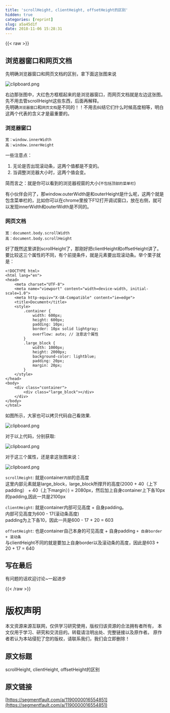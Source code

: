 ```yaml
---
title: 'scrollHeight, clientHeight, offsetHeight的区别'
hidden: true
categories: [reprint]
slug: a5a45d1f
date: 2018-11-06 15:28:31
---
```


{{< raw >}}
<h2 id="articleHeader0">&#x6D4F;&#x89C8;&#x5668;&#x7A97;&#x53E3;&#x548C;&#x7F51;&#x9875;&#x6587;&#x6863;</h2><p>&#x5148;&#x660E;&#x786E;&#x6D4F;&#x89C8;&#x5668;&#x7A97;&#x53E3;&#x548C;&#x7F51;&#x9875;&#x6587;&#x6863;&#x7684;&#x533A;&#x522B;&#xFF0C;&#x62FF;&#x4E0B;&#x9762;&#x8FD9;&#x5F20;&#x56FE;&#x6765;&#x8BF4;</p><p><span class="img-wrap"><img data-src="/img/bVbhCpA?w=804&amp;h=357" src="https://static.alili.tech/img/bVbhCpA?w=804&amp;h=357" alt="clipboard.png" title="clipboard.png" style="cursor:pointer;display:inline"></span></p><p>&#x53F3;&#x8FB9;&#x90A3;&#x5F20;&#x56FE;&#x4E2D;&#xFF0C;&#x5927;&#x7EA2;&#x8272;&#x65B9;&#x6846;&#x6846;&#x8D77;&#x6765;&#x7684;&#x662F;&#x6D4F;&#x89C8;&#x5668;&#x7A97;&#x53E3;&#xFF0C;&#x800C;&#x7F51;&#x9875;&#x6587;&#x6863;&#x5C31;&#x662F;&#x5DE6;&#x8FB9;&#x8FD9;&#x5F20;&#x56FE;&#x3002;&#x5148;&#x4E0D;&#x7528;&#x53BB;&#x7BA1;scrollHeight&#x8FD9;&#x4E9B;&#x4E1C;&#x897F;&#xFF0C;&#x540E;&#x9762;&#x518D;&#x89E3;&#x91CA;&#x3002;<br>&#x5148;&#x660E;&#x786E;<code>&#x6D4F;&#x89C8;&#x5668;&#x7A97;&#x53E3;</code>&#x548C;<code>&#x7F51;&#x9875;&#x6587;&#x6863;</code>&#x662F;&#x4E0D;&#x540C;&#x7684;&#xFF01;&#xFF01;&#x4E0D;&#x7528;&#x53BB;&#x7EA0;&#x7ED3;&#x5B83;&#x4EEC;&#x4EC0;&#x4E48;&#x65F6;&#x5019;&#x9AD8;&#x5EA6;&#x76F8;&#x7B49;&#xFF0C;&#x660E;&#x767D;&#x8FD9;&#x4E24;&#x4E2A;&#x4EE3;&#x8868;&#x7684;&#x542B;&#x4E49;&#x624D;&#x662F;&#x6700;&#x91CD;&#x8981;&#x7684;&#x3002;</p><h3 id="articleHeader1">&#x6D4F;&#x89C8;&#x5668;&#x7A97;&#x53E3;</h3><div class="widget-codetool" style="display:none"><div class="widget-codetool--inner"><span class="selectCode code-tool" data-toggle="tooltip" data-placement="top" title="" data-original-title="&#x5168;&#x9009;"></span> <span type="button" class="copyCode code-tool" data-toggle="tooltip" data-placement="top" data-clipboard-text="&#x5BBD;&#xFF1A;window.innerWidth
&#x9AD8;&#xFF1A;window.innerHeight" title="" data-original-title="&#x590D;&#x5236;"></span> <span type="button" class="saveToNote code-tool" data-toggle="tooltip" data-placement="top" title="" data-original-title="&#x653E;&#x8FDB;&#x7B14;&#x8BB0;"></span></div></div><pre class="hljs coffeescript"><code>&#x5BBD;&#xFF1A;<span class="hljs-built_in">window</span>.innerWidth
&#x9AD8;&#xFF1A;<span class="hljs-built_in">window</span>.innerHeight</code></pre><p>&#x4E00;&#x4E9B;&#x6CE8;&#x610F;&#x70B9;&#xFF1A;</p><ol><li>&#x65E0;&#x8BBA;&#x662F;&#x5426;&#x51FA;&#x73B0;&#x6EDA;&#x52A8;&#x6761;&#xFF0C;&#x8FD9;&#x4E24;&#x4E2A;&#x503C;&#x90FD;&#x662F;&#x4E0D;&#x53D8;&#x7684;&#x3002;</li><li>&#x5F53;&#x8C03;&#x6574;&#x6D4F;&#x89C8;&#x5668;&#x5927;&#x5C0F;&#x65F6;&#xFF0C;&#x8FD9;&#x4E24;&#x4E2A;&#x503C;&#x4F1A;&#x53D8;&#x3002;</li></ol><p>&#x7B80;&#x800C;&#x8A00;&#x4E4B;&#xFF1A;&#x5C31;&#x662F;&#x4F60;&#x53EF;&#x4EE5;&#x770B;&#x5230;&#x7684;&#x6D4F;&#x89C8;&#x5668;&#x89C6;&#x7A97;&#x7684;&#x5927;&#x5C0F;(<code>&#x4E0D;&#x5305;&#x62EC;&#x9876;&#x90E8;&#x7684;&#x83DC;&#x5355;&#x680F;</code>)</p><p>&#x6709;&#x5C0F;&#x4F19;&#x4F34;&#x4F1A;&#x95EE;&#x4E86;&#xFF0C;&#x90A3;window.outerWidth&#x662F;&#x548C;outerHeight&#x662F;&#x4EC0;&#x4E48;&#x5462;&#xFF0C;&#x8FD9;&#x4E24;&#x4E2A;&#x5C31;&#x662F;&#x5305;&#x542B;&#x83DC;&#x5355;&#x680F;&#x7684;&#xFF0C;&#x6BD4;&#x5982;&#x4F60;&#x53EF;&#x4EE5;&#x5728;chrome&#x91CC;&#x6309;&#x4E0B;F12&#x6253;&#x5F00;&#x8C03;&#x8BD5;&#x7A97;&#x53E3;&#xFF0C;&#x653E;&#x5728;&#x53F3;&#x4FA7;&#xFF0C;&#x5C31;&#x53EF;&#x4EE5;&#x53D1;&#x73B0;innerWidth&#x548C;outerWidth&#x662F;&#x4E0D;&#x540C;&#x7684;&#x3002;</p><h3 id="articleHeader2">&#x7F51;&#x9875;&#x6587;&#x6863;</h3><div class="widget-codetool" style="display:none"><div class="widget-codetool--inner"><span class="selectCode code-tool" data-toggle="tooltip" data-placement="top" title="" data-original-title="&#x5168;&#x9009;"></span> <span type="button" class="copyCode code-tool" data-toggle="tooltip" data-placement="top" data-clipboard-text="&#x5BBD;&#xFF1A;document.body.scrollWidth
&#x9AD8;&#xFF1A;document.body.scrollHeight" title="" data-original-title="&#x590D;&#x5236;"></span> <span type="button" class="saveToNote code-tool" data-toggle="tooltip" data-placement="top" title="" data-original-title="&#x653E;&#x8FDB;&#x7B14;&#x8BB0;"></span></div></div><pre class="hljs stylus"><code>&#x5BBD;&#xFF1A;document<span class="hljs-selector-class">.body</span><span class="hljs-selector-class">.scrollWidth</span>
&#x9AD8;&#xFF1A;document<span class="hljs-selector-class">.body</span><span class="hljs-selector-class">.scrollHeight</span></code></pre><p>&#x597D;&#x4E86;&#x65E2;&#x7136;&#x8FD9;&#x91CC;&#x8BB2;&#x5230;scrollHeight&#x4E86;&#xFF0C;&#x90A3;&#x521A;&#x597D;&#x628A;clientHeight&#x548C;offsetHeight&#x8BB2;&#x4E86;&#x3002;<br>&#x8981;&#x6BD4;&#x8F83;&#x8FD9;&#x4E09;&#x4E2A;&#x5C5E;&#x6027;&#x7684;&#x4E0D;&#x540C;&#xFF0C;&#x6709;&#x4E2A;&#x524D;&#x63D0;&#x6761;&#x4EF6;&#xFF0C;&#x5C31;&#x662F;&#x5143;&#x7D20;&#x8981;&#x51FA;&#x73B0;&#x6EDA;&#x52A8;&#x6761;&#x3002;&#x4E3E;&#x4E2A;&#x6817;&#x5B50;&#x5C31;&#x662F;&#xFF1A;</p><div class="widget-codetool" style="display:none"><div class="widget-codetool--inner"><span class="selectCode code-tool" data-toggle="tooltip" data-placement="top" title="" data-original-title="&#x5168;&#x9009;"></span> <span type="button" class="copyCode code-tool" data-toggle="tooltip" data-placement="top" data-clipboard-text="&lt;!DOCTYPE html&gt;
&lt;html lang=&quot;en&quot;&gt;
&lt;head&gt;
    &lt;meta charset=&quot;UTF-8&quot;&gt;
    &lt;meta name=&quot;viewport&quot; content=&quot;width=device-width, initial-scale=1.0&quot;&gt;
    &lt;meta http-equiv=&quot;X-UA-Compatible&quot; content=&quot;ie=edge&quot;&gt;
    &lt;title&gt;Document&lt;/title&gt;
    &lt;style&gt;
        .container {
            width: 600px;
            height: 600px;
            padding: 10px;
            border: 10px solid lightgray;
            overflow: auto; // &#x6CE8;&#x610F;&#x8FD9;&#x4E2A;&#x5C5E;&#x6027;
        }
        .large_block {
            width: 1000px;
            height: 2000px;
            background-color: lightblue;
            padding: 20px;
            margin: 20px;
        }
    &lt;/style&gt;
&lt;/head&gt;
&lt;body&gt;
    &lt;div class=&quot;container&quot;&gt;
        &lt;div class=&quot;large_block&quot;&gt;&lt;/div&gt;
    &lt;/div&gt;
&lt;/body&gt;
&lt;/html&gt;" title="" data-original-title="&#x590D;&#x5236;"></span> <span type="button" class="saveToNote code-tool" data-toggle="tooltip" data-placement="top" title="" data-original-title="&#x653E;&#x8FDB;&#x7B14;&#x8BB0;"></span></div></div><pre class="hljs xml"><code><span class="hljs-meta">&lt;!DOCTYPE html&gt;</span>
<span class="hljs-tag">&lt;<span class="hljs-name">html</span> <span class="hljs-attr">lang</span>=<span class="hljs-string">&quot;en&quot;</span>&gt;</span>
<span class="hljs-tag">&lt;<span class="hljs-name">head</span>&gt;</span>
    <span class="hljs-tag">&lt;<span class="hljs-name">meta</span> <span class="hljs-attr">charset</span>=<span class="hljs-string">&quot;UTF-8&quot;</span>&gt;</span>
    <span class="hljs-tag">&lt;<span class="hljs-name">meta</span> <span class="hljs-attr">name</span>=<span class="hljs-string">&quot;viewport&quot;</span> <span class="hljs-attr">content</span>=<span class="hljs-string">&quot;width=device-width, initial-scale=1.0&quot;</span>&gt;</span>
    <span class="hljs-tag">&lt;<span class="hljs-name">meta</span> <span class="hljs-attr">http-equiv</span>=<span class="hljs-string">&quot;X-UA-Compatible&quot;</span> <span class="hljs-attr">content</span>=<span class="hljs-string">&quot;ie=edge&quot;</span>&gt;</span>
    <span class="hljs-tag">&lt;<span class="hljs-name">title</span>&gt;</span>Document<span class="hljs-tag">&lt;/<span class="hljs-name">title</span>&gt;</span>
    <span class="hljs-tag">&lt;<span class="hljs-name">style</span>&gt;</span><span class="undefined">
        .container {
            width: 600px;
            height: 600px;
            padding: 10px;
            border: 10px solid lightgray;
            overflow: auto; // &#x6CE8;&#x610F;&#x8FD9;&#x4E2A;&#x5C5E;&#x6027;
        }
        .large_block {
            width: 1000px;
            height: 2000px;
            background-color: lightblue;
            padding: 20px;
            margin: 20px;
        }
    </span><span class="hljs-tag">&lt;/<span class="hljs-name">style</span>&gt;</span>
<span class="hljs-tag">&lt;/<span class="hljs-name">head</span>&gt;</span>
<span class="hljs-tag">&lt;<span class="hljs-name">body</span>&gt;</span>
    <span class="hljs-tag">&lt;<span class="hljs-name">div</span> <span class="hljs-attr">class</span>=<span class="hljs-string">&quot;container&quot;</span>&gt;</span>
        <span class="hljs-tag">&lt;<span class="hljs-name">div</span> <span class="hljs-attr">class</span>=<span class="hljs-string">&quot;large_block&quot;</span>&gt;</span><span class="hljs-tag">&lt;/<span class="hljs-name">div</span>&gt;</span>
    <span class="hljs-tag">&lt;/<span class="hljs-name">div</span>&gt;</span>
<span class="hljs-tag">&lt;/<span class="hljs-name">body</span>&gt;</span>
<span class="hljs-tag">&lt;/<span class="hljs-name">html</span>&gt;</span></code></pre><p>&#x5982;&#x56FE;&#x6240;&#x793A;&#xFF0C;&#x5927;&#x5BB6;&#x4E5F;&#x53EF;&#x4EE5;&#x62F7;&#x8D1D;&#x4EE3;&#x7801;&#x81EA;&#x5DF1;&#x770B;&#x6548;&#x679C;.</p><p><span class="img-wrap"><img data-src="/img/bVbhCNo?w=709&amp;h=668" src="https://static.alili.tech/img/bVbhCNo?w=709&amp;h=668" alt="clipboard.png" title="clipboard.png" style="cursor:pointer;display:inline"></span></p><p>&#x5BF9;&#x4E8E;&#x4EE5;&#x4E0A;&#x4EE3;&#x7801;&#xFF0C;&#x5206;&#x522B;&#x83B7;&#x53D6;:</p><p><span class="img-wrap"><img data-src="/img/bVbhCNu?w=492&amp;h=168" src="https://static.alili.tech/img/bVbhCNu?w=492&amp;h=168" alt="clipboard.png" title="clipboard.png" style="cursor:pointer;display:inline"></span></p><p>&#x5BF9;&#x4E8E;&#x8FD9;&#x4E09;&#x4E2A;&#x5C5E;&#x6027;&#xFF0C;&#x8FD8;&#x662F;&#x62FF;&#x8FD9;&#x5F20;&#x56FE;&#x6765;&#x8BF4;&#xFF1A;</p><p><span class="img-wrap"><img data-src="/img/bVbhCpA?w=804&amp;h=357" src="https://static.alili.tech/img/bVbhCpA?w=804&amp;h=357" alt="clipboard.png" title="clipboard.png" style="cursor:pointer;display:inline"></span></p><p><code>scrollHeight</code>: &#x5C31;&#x662F;container<code>&#x5185;&#x90E8;</code>&#x7684;&#x603B;&#x9AD8;&#x5EA6;<br>&#x8FD9;&#x91CC;&#x5185;&#x90E8;&#x5143;&#x7D20;&#x5C31;&#x662F;large_block&#xFF0C;large_block&#x6240;&#x6491;&#x5F00;&#x7684;&#x9AD8;&#x5EA6;(2000 + 40&#xFF08;&#x4E0A;&#x4E0B;padding&#xFF09; + 40&#xFF08;&#x4E0A;&#x4E0B;margin&#xFF09;) = 2080px&#xFF0C;&#x7136;&#x540E;&#x52A0;&#x4E0A;&#x81EA;&#x8EAB;container&#x4E0A;&#x4E0B;&#x5404;10px&#x7684;padding,&#x56E0;&#x6B64;&#x4E00;&#x5171;&#x662F;2100px</p><p><code>clientHeight</code>: &#x5C31;&#x662F;container&#x5185;&#x90E8;&#x53EF;&#x89C1;&#x9AD8;&#x5EA6; + &#x81EA;&#x8EAB;padding&#x3002;<br>&#x5185;&#x90E8;&#x53EF;&#x89C1;&#x9AD8;&#x5EA6;&#x4E3A;600 - 17(&#x6EDA;&#x52A8;&#x6761;&#x9AD8;&#x5EA6;)<br>padding&#x4E3A;&#x4E0A;&#x4E0B;&#x5404;10&#xFF0C;&#x56E0;&#x6B64;&#x4E00;&#x5171;&#x662F;600 - 17 + 20 = 603</p><p><code>offsetHeight</code>: &#x4E5F;&#x662F;container&#x81EA;&#x5DF1;&#x672C;&#x8EAB;&#x7684;&#x53EF;&#x89C1;&#x9AD8;&#x5EA6; + &#x81EA;&#x8EAB;padding <code>+ &#x81EA;&#x8EAB;border + &#x6EDA;&#x52A8;&#x6761;</code><br>&#x4E0E;clientHeight&#x4E0D;&#x540C;&#x7684;&#x5C31;&#x662F;&#x8981;&#x52A0;&#x4E0A;&#x81EA;&#x8EAB;border&#x4EE5;&#x53CA;&#x6EDA;&#x52A8;&#x6761;&#x7684;&#x9AD8;&#x5EA6;&#xFF0C;&#x56E0;&#x6B64;&#x662F;603 + 20 + 17 = 640</p><h2 id="articleHeader3">&#x5199;&#x5728;&#x6700;&#x540E;</h2><p>&#x6709;&#x95EE;&#x9898;&#x7684;&#x8BDD;&#x6B22;&#x8FCE;&#x8BA8;&#x8BBA;~&#x4E00;&#x8D77;&#x8FDB;&#x6B65;</p>
{{< /raw >}}

# 版权声明
本文资源来源互联网，仅供学习研究使用，版权归该资源的合法拥有者所有，
本文仅用于学习、研究和交流目的。转载请注明出处、完整链接以及原作者。
原作者若认为本站侵犯了您的版权，请联系我们，我们会立即删除！

## 原文标题
scrollHeight, clientHeight, offsetHeight的区别

## 原文链接
[https://segmentfault.com/a/1190000016554851](https://segmentfault.com/a/1190000016554851)

